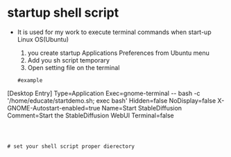 # startup shell script
- It is used for my work to execute terminal commands when start-up Linux OS(Ubuntu)

  1. you create startup Applications Preferences from Ubuntu menu
  2. Add you sh script temporary
  3. Open setting file on the terminal
 
  ```
  #example
[Desktop Entry]
Type=Application
Exec=gnome-terminal -- bash -c '/home/educate/startdemo.sh; exec bash'
Hidden=false
NoDisplay=false
X-GNOME-Autostart-enabled=true
Name=Start StableDiffusion
Comment=Start the StableDiffusion WebUI
Terminal=false

 ```



# set your shell script proper dierectory


 
